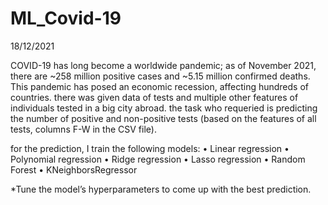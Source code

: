# ML_Covid-19
18/12/2021

COVID-19 has long become a worldwide pandemic; as of November 2021, there are ~258
million positive cases and ~5.15 million confirmed deaths. This pandemic has posed an
economic recession, affecting hundreds of countries.
there was given data of tests and multiple other features of individuals tested in a big city abroad.
the task who requeried is predicting the number of positive and non-positive tests (based on the features of all
tests, columns F-W in the CSV file). 

for the prediction, I train the following models:
• Linear regression
• Polynomial regression
• Ridge regression
• Lasso regression
• Random Forest
• KNeighborsRegressor

*Tune the model’s hyperparameters to come up with the best prediction.
